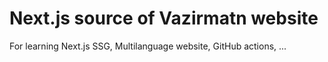 # Next.js source of Vazirmatn website

For learning Next.js SSG, Multilanguage website, GitHub actions, ...
